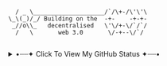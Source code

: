```

  / _ \____________________/`/\+-/\'\'\
\_\(_)/_/ Building on the  -+-    -+-+-
 _//o\\_   decentralised   \'\/+-\/`/`/
  /   \       web 3.0       \/-+--\/`/
  
```
      
<details>
<summary>•┈┈✦ Click To View My GitHub Status ✦┈┈•</summary>
<p align="left">
    <img alt = "My GitHub Stats" src="https://github-readme-stats.vercel.app/api?username=iggyiccy&show_icons=true&theme=dracula&hide=issues&hide_border=true">
    <br>
    <img alt = "My Top Languages" src="https://github-readme-stats.vercel.app/api/top-langs/?username=iggyiccy&theme=dracula&layout=compact&hide=jupyter notebook,html,php&hide_border=true"
</p>
  
<a href="https://app.daily.dev/iggyiccy"><img src="https://api.daily.dev/devcards/3324f113c9cb4ff1a05e8ebcd9715938.png?r=emp" width="300" alt="Iggy's Dev Card"/></a>
</details>


